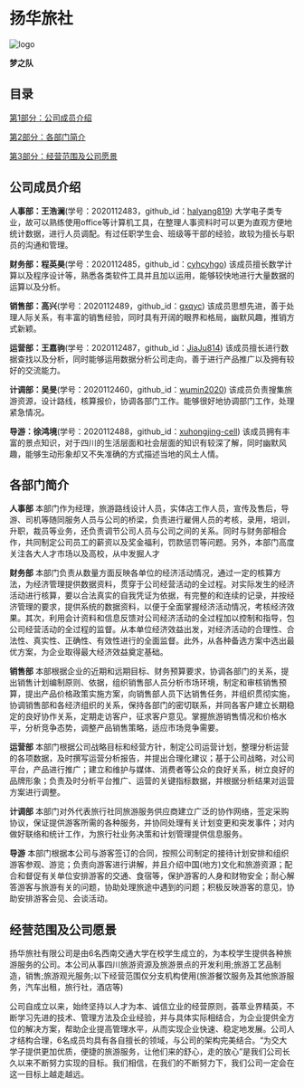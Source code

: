 # 扬华旅社

![logo](https://cyhcyhgo.github.io/web_resourse/logo_small.jpg)

**梦之队**

## 目录
[第1部分：公司成员介绍](https://github.com/cyhcyhgo/cyhcyhgo.github.io/blob/main/README.md#公司成员介绍)

[第2部分：各部门简介](https://github.com/cyhcyhgo/cyhcyhgo.github.io/blob/main/README.md#各部门简介)		

[第3部分：经营范围及公司愿景](https://github.com/cyhcyhgo/cyhcyhgo.github.io/blob/main/README.md#经营范围及公司愿景)	

## 公司成员介绍
**人事部：王浩澜**(学号：2020112483，github_id：[halyang819](https://github.com/halyang819))
大学电子类专业，故可以熟练使用office等计算机工具，在整理人事资料时可以更为直观方便地统计数据，进行人员调配。有过任职学生会、班级等干部的经验，故较为擅长与职员的沟通和管理。

**财务部：程英昊**(学号：2020112485，github_id：[cyhcyhgo](https://github.com/cyhcyhgo))
该成员擅长数学计算以及程序设计等，熟悉各类软件工具并且加以运用，能够较快地进行大量数据的运算以及分析。

**销售部：高兴**(学号：2020112489，github_id：[gxqyc](https://github.com/gxqyc))
该成员思想先进，善于处理人际关系，有丰富的销售经验，同时具有开阔的眼界和格局，幽默风趣，推销方式新颖。

**运营部：王嘉驹**(学号：2020112487，github_id：[JiaJu814](https://github.com/JiaJu814))
该成员擅长进行数据查找以及分析，同时能够运用数据分析公司走向，善于进行产品推广以及拥有较好的交流能力。

**计调部：吴旻**(学号：2020112460，github_id：[wumin2020](https://github.com/wumin2020))
该成员负责搜集旅游资源，设计路线，核算报价，协调各部门工作。能够很好地协调部门工作，处理紧急情况。

**导游：徐鸿境**(学号：2020112488，github_id：[xuhongjing-cell](https://github.com/xuhongjing-cell))
该成员拥有丰富的景点知识，对于四川的生活层面和社会层面的知识有较深了解，同时幽默风趣，能够生动形象却又不失准确的方式描述当地的风土人情。

## 各部门简介
**人事部** 本部门作为经理，旅游路线设计人员，实体店工作人员，宣传及售后，导游、司机等随同服务人员与公司的桥梁，负责进行雇佣人员的考核，录用，培训，升职，裁员等业务，还负责调节公司人员与公司之间的关系。同时与财务部相合作，共同制定公司员工的薪资以及奖金福利，罚款惩罚等问题。另外，本部门高度关注各大人才市场以及高校，从中发掘人才

**财务部** 本部门负责从数量方面反映各单位的经济活动情况，通过一定的核算方法，为经济管理提供数据资料，贯穿于公司经营活动的全过程。对实际发生的经济活动进行核算，要以合法真实的自我凭证为依据，有完整的和连续的记录，并按经济管理的要求，提供系统的数据资料，以便于全面掌握经济活动情况，考核经济效果。其次，利用会计资料和信息反馈对公司经济活动的全过程加以控制和指导，包公司经营活动的全过程的监督。从本单位经济效益出发，对经济活动的合理性、合法性、真实性、正确性、有效性进行的全面监督。此外，从各种备选方案中选出最优方案，为企业取得最大经济效益奠定基础。

**销售部** 本部根据企业的近期和远期目标、财务预算要求，协调各部门的关系，提出销售计划编制原则、依据，组织销售部人员分析市场环境，制定和审核销售预算，提出产品价格政策实施方案，向销售部人员下达销售任务，并组织贯彻实施，协调销售部和各经济组织的关系，保持各部门的密切联系，并同各客户建立长期稳定的良好协作关系，定期走访客户，征求客户意见。掌握旅游销售情况和价格水平，分析竞争态势，调整产品销售策略，适应市场竞争需要。

**运营部** 本部门根据公司战略目标和经营方针，制定公司运营计划，整理分析运营的各项数据，及时撰写运营分析报告，并提出合理化建议；基于公司战略，对公司平台，产品进行推广；建立和维护与媒体、消费者等公众的良好关系，树立良好的品牌形象；负责及时分析平台推广、运营的关键指标数据，并根据分析结果对运营方案进行调整。

**计调部** 本部门对外代表旅行社同旅游服务供应商建立广泛的协作网络，签定采购协议，保证提供游客所需的各种服务，并协同处理有关计划变更和突发事件；对内做好联络和统计工作，为旅行社业务决策和计划管理提供信息服务。

**导游** 本部门根据本公司与游客签订的合同，按照公司制定的接待计划安排和组织游客参观、游览；负责向游客进行讲解，并且介绍中国(地方)文化和旅游资源；配合和督促有关单位安排游客的交通、食宿等，保护游客的人身和财物安全；耐心解答游客与旅游有关的问题，协助处理旅途中遇到的问题；积极反映游客的意见，协助安排游客会见、会谈活动。

## 经营范围及公司愿景
扬华旅社有限公司是由6名西南交通大学在校学生成立的，为本校学生提供各种旅游服务的公司。本公司从事四川旅游资源及旅游景点的开发利用;旅游工艺品制造，销售;旅游观光服务;以下经营范围仅分支机构使用(旅游餐饮服务及其他旅游服务，汽车出租，旅行社，酒店等)
    
公司自成立以来，始终坚持以人才为本、诚信立业的经营原则，荟萃业界精英，不断学习先进的技术、管理方法及企业经验，并与具体实际相结合，为企业提供全方位的解决方案，帮助企业提高管理水平，从而实现企业快速、稳定地发展。公司人才结构合理，6名成员均具有各自擅长的领域，与公司的架构完美结合。“为交大学子提供更加优质，便捷的旅游服务，让他们来的舒心，走的放心”是我们公司长久以来不断努力实现的目标。我们相信，在我们的不断努力下，我们公司一定会在这一目标上越走越远。 
